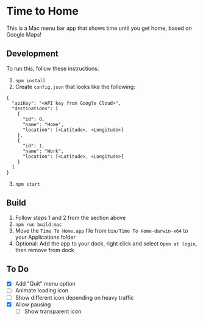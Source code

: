 # Time to Home

This is a Mac menu bar app that shows time until you get home, based on Google Maps!

## Development

To run this, follow these instructions:

1.  `npm install`
2.  Create `config.json` that looks like the following:

```
{
  "apiKey": "<API key from Google Cloud>",
  "destinations": [
    {
      "id": 0,
      "name": "Home",
      "location": [<Latitude>, <Longitude>]
    },
    {
      "id": 1,
      "name": "Work",
      "location": [<Latitude>, <Longitude>]
    }
  ]
}
```

3.  `npm start`

## Build

1.  Follow steps 1 and 2 from the section above
2.  `npm run build:mac`
3.  Move the `Time To Home.app` file from `bin/Time To Home-darwin-x64` to your Applications folder
4.  Optional: Add the app to your dock, right click and select `Open at login`, then remove from dock

## To Do

- [x] Add "Quit" menu option
- [ ] Animate loading icon
- [ ] Show different icon depending on heavy traffic
- [x] Allow pausing
  - [ ] Show transparent icon
